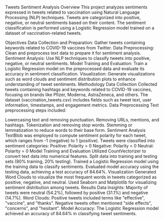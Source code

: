 Tweets Sentiment Analysis
Overview
This project analyzes sentiments expressed in tweets related to vaccination using Natural Language Processing (NLP) techniques. Tweets are categorized into positive, negative, or neutral sentiments based on their content. The sentiment classification is performed using a Logistic Regression model trained on a dataset of vaccination-related tweets.

Objectives
Data Collection and Preparation: Gather tweets containing keywords related to COVID-19 vaccines from Twitter.
Data Preprocessing: Clean and preprocess text data to prepare it for sentiment analysis.
Sentiment Analysis: Use NLP techniques to classify tweets into positive, negative, or neutral sentiments.
Model Training and Evaluation: Train a Logistic Regression model on the preprocessed data and evaluate its accuracy in sentiment classification.
Visualization: Generate visualizations such as word clouds and sentiment distribution plots to enhance understanding of tweet sentiments.
Methodology
Data Collection
Collected tweets containing hashtags and keywords related to COVID-19 vaccines, focusing on brands like Pfizer, Moderna, AstraZeneca, and others.
The dataset (vaccination_tweets.csv) includes fields such as tweet text, user information, timestamps, and engagement metrics.
Data Preprocessing
Text preprocessing steps included:

Lowercasing text and removing punctuation.
Removing URLs, mentions, and hashtags.
Tokenization and removing stop words.
Stemming or lemmatization to reduce words to their base form.
Sentiment Analysis
TextBlob was employed to compute sentiment polarity for each tweet, which ranges from -1 (negative) to 1 (positive).
Tweets were classified into sentiment categories:
Positive: Polarity > 0
Negative: Polarity < 0
Neutral: Polarity = 0
Model Training and Evaluation
Utilized CountVectorizer to convert text data into numerical features.
Split data into training and testing sets (80% training, 20% testing).
Trained a Logistic Regression model using the training data to classify sentiments.
Evaluated model accuracy using the testing data, achieving a test accuracy of 84.64%.
Visualization
Generated Word Clouds to visualize the most frequent words in tweets categorized as positive, negative, and neutral.
Used Seaborn and Matplotlib for visualizing sentiment distribution among tweets.
Results
Data Insights:
Majority of tweets were neutral (54.2%), followed by positive (31.1%) and negative (14.7%).
Word Clouds:
Positive tweets included terms like "effective", "vaccine", and "thanks".
Negative tweets often mentioned "side effects", "concerns", and "hesitant".
Model Accuracy:
The Logistic Regression model achieved an accuracy of 84.64% in classifying tweet sentiments.

